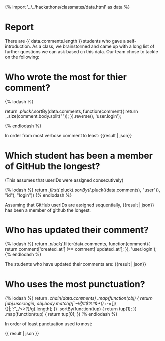{% import '../../hackathons/classmates/data.html' as data %}

# Report

There are {{ data.comments.length }} students who gave a self-introduction. As a
class, we brainstormed and came up with a long list of further questions we can
ask based on this data. Our team chose to tackle on the following:


# Who wrote the most for thier comment?

{% lodash %}

return _.pluck(_.sortBy(data.comments, function(comment){
		return _.size(comment.body.split(""));
		}).reverse(), 'user.login');


{% endlodash %}

In order from most verbose comment to least: {{result | json}}

# Which student has been a member of GitHub the longest?
(This assumes that userIDs were assigned consecutively)

{% lodash %}
return _.first(_.pluck(_.sortBy((_.pluck((data.comments), "user")), "id"), "login"))
{% endlodash %}

Assuming that GitHub userIDs are assigned sequentially, {{result | json}} has been a member of github the longest.

# Who has updated their comment?

{% lodash %}
return _.pluck(_.filter(data.comments, function(comment){
	return comment['created_at'] !== comment['updated_at'];
}), 'user.login');
{% endlodash %}

The students who have updated their comments are: {{result | json}}

# Who uses the most punctuation?

{% lodash %}
return _.chain(data.comments)
    .map(function(obj) {
        return [obj.user.login,
                obj.body.match(/[`~!@#\$%\^&\*\(\)_\+-=\[\]\\\{\}\|;':",\./<>\?]/g).length];
    })
    .sortBy(function(tup) {
        return tup[1];
    })
    .map(function(tup) {
        return tup[0];
    })
{% endlodash %}

In order of least punctuation used to most:

{{ result | json }}
